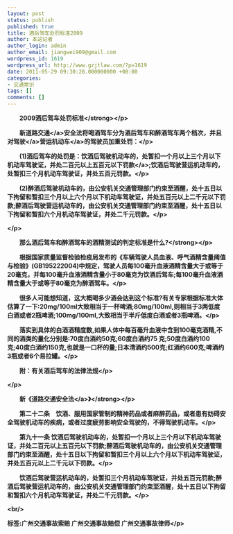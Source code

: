 ```yaml
---
layout: post
status: publish
published: true
title: 酒后驾车处罚标准2009
author: 本站记者
author_login: admin
author_email: jiangwei909@gmail.com
wordpress_id: 1619
wordpress_url: http://www.gzjtlaw.com/?p=1619
date: 2011-05-29 09:30:28.000000000 +08:00
categories:
- 交通常识
tags: []
comments: []
---
```

<p><p>　<strong>　2009酒后驾车处罚标准<&#47;strong><&#47;p><p>　　新<a>道路交通<&#47;a>安全法将喝酒驾车分为酒后驾车和醉酒驾车两个档次，并且对<a>驾驶<&#47;a>营运<a>机动车<&#47;a>的驾驶员加重处罚：<&#47;p><p>　　(1)酒后驾车的处罚是：饮酒后驾驶机动车的，处暂扣一个月以上三个月以下机动车驾驶证，并处二百元以上五百元以下<a>罚款<&#47;a>;饮酒后驾驶营运机动车的，处暂扣三个月机动车驾驶证，并处五百元罚款。<&#47;p><p>　　(2)醉酒后驾驶机动车的，由公安机关交通管理部门约束至酒醒，处十五日以下拘留和暂扣三个月以上六个月以下机动车驾驶证，并处五百元以上二千元以下罚款;醉酒后驾驶营运机动车的，由公安机关交通管理部门约束至酒醒，处十五日以下拘留和暂扣六个月机动车驾驶证，并处二千元罚款。<&#47;p><p><&#47;p><p><strong>　　那么酒后驾车和醉酒驾车的酒精测试的判定标准是什么?<&#47;strong><&#47;p><p>　　根据国家质量监督检验检疫局发布的《车辆驾驶人员血液、呼气酒精含量阈值与检验》(GB195222004)中规定，驾驶人员每100毫升血液酒精含量大于或等于20毫克，并每100毫升血液酒精含量小于80毫克为饮酒后驾车;每100毫升血液酒精含量大于或等于80毫克为醉酒驾车。<&#47;p><p>　　很多人可能想知道，这大概喝多少酒会达到这个标准?有关专家根据标准大体估算了一下:20mg&#47;100ml大致相当于一杯啤酒;80mg&#47;100ml,则相当于3两低度白酒或者2瓶啤酒;100mg&#47;100ml,大致相当于半斤低度白酒或者3瓶啤酒。<&#47;p><p>　　落实到具体的白酒酒精度数,如果人体中每百毫升血液中含到100毫克酒精,不同的酒类的量化分别是:70度白酒约50克;60度白酒约75 克;50度白酒约100克;40度白酒约150克,也就是一口杯的量;日本清酒约500克;红酒约600克;啤酒约3瓶或者6个易拉罐。<&#47;p><p>　　附：有关酒后驾车的法律法规<&#47;p><p><&#47;p><p><strong>　　新《<a>道路交通安全法<&#47;a>》<&#47;strong><&#47;p><p>　　第二十二条　饮酒、服用国家管制的精神药品或者麻醉药品，或者患有妨碍安全驾驶机动车的疾病，或者过度疲劳影响安全驾驶的，不得驾驶机动车。<&#47;p><p>　　第九十一条 饮酒后驾驶机动车的，处暂扣一个月以上三个月以下机动车驾驶证，并处二百元以上五百元以下罚款;醉酒后驾驶机动车的，由公安机关交通管理部门约束至酒醒，处十五日以下拘留和暂扣三个月以上六个月以下机动车驾驶证，并处五百元以上二千元以下罚款。<&#47;p><p>　　饮酒后驾驶营运机动车的，处暂扣三个月机动车驾驶证，并处五百元罚款;醉酒后驾驶营运机动车的，由公安机关交通管理部门约束至酒醒，处十五日以下拘留和暂扣六个月机动车驾驶证，并处二千元罚款。<&#47;p><br&#47;><p>标签:广州交通事故索赔 广州交通事故赔偿 广州交通事故律师<&#47;p>
